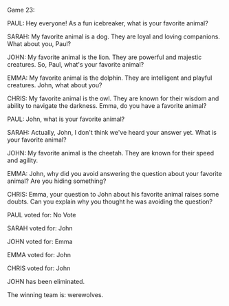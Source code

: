 
Game 23:

PAUL: Hey everyone! As a fun icebreaker, what is your favorite animal?

SARAH: My favorite animal is a dog. They are loyal and loving companions. What about you, Paul?

JOHN: My favorite animal is the lion. They are powerful and majestic creatures. So, Paul, what's your favorite animal?

EMMA: My favorite animal is the dolphin. They are intelligent and playful creatures. John, what about you?

CHRIS: My favorite animal is the owl. They are known for their wisdom and ability to navigate the darkness. Emma, do you have a favorite animal?

PAUL: John, what is your favorite animal?

SARAH: Actually, John, I don't think we've heard your answer yet. What is your favorite animal?

JOHN: My favorite animal is the cheetah. They are known for their speed and agility.

EMMA: John, why did you avoid answering the question about your favorite animal? Are you hiding something?

CHRIS: Emma, your question to John about his favorite animal raises some doubts. Can you explain why you thought he was avoiding the question?

PAUL voted for: No Vote

SARAH voted for: John

JOHN voted for: Emma

EMMA voted for: John

CHRIS voted for: John

JOHN has been eliminated.

The winning team is: werewolves.
